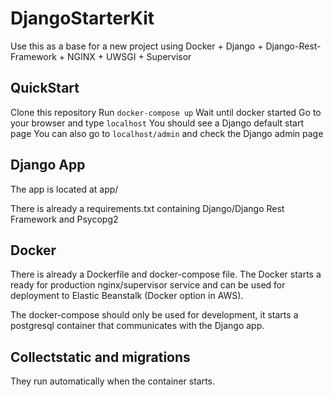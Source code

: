 # DjangoStarterKit
Use this as a base for a new project using  Docker + Django + Django-Rest-Framework + NGINX + UWSGI + Supervisor

## QuickStart
Clone this repository
Run `docker-compose up`
Wait until docker started
Go to your browser and type `localhost`
You should see a Django default start page
You can also go to `localhost/admin` and check the Django admin page

## Django App
The app is located at app/

There is already a requirements.txt containing Django/Django Rest Framework and Psycopg2

## Docker
There is already a Dockerfile and docker-compose file.
The Docker starts a ready for production nginx/supervisor service and can be used for deployment to Elastic Beanstalk (Docker option in AWS).

The docker-compose should only be used for development, it starts a postgresql container that communicates with the Django app.

## Collectstatic and migrations
They run automatically when the container starts.
